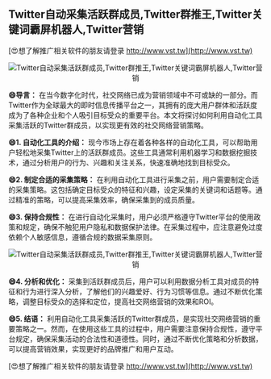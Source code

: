 ## **Twitter自动采集活跃群成员,Twitter群推王,Twitter关键词霸屏机器人,Twitter营销**

[😍想了解推广相关软件的朋友请登录 http://www.vst.tw](http://www.vst.tw)

 <center><img src="https://vst.tw/MP4/tuiguang/png/1.png" alt="Twitter自动采集活跃群成员,Twitter群推王,Twitter关键词霸屏机器人,Twitter营销"></center>

**😄导言：**
在当今数字化时代，社交网络已成为营销领域中不可或缺的一部分。而Twitter作为全球最大的即时信息传播平台之一，其拥有的庞大用户群体和活跃度成为了各种企业和个人吸引目标受众的重要平台。本文将探讨如何利用自动化工具采集活跃的Twitter群成员，以实现更有效的社交网络营销策略。

**😄1. 自动化工具的介绍：**
现今市场上存在着各种各样的自动化工具，可以帮助用户轻松地采集Twitter上的活跃群成员。这些工具通常利用机器学习和数据挖掘技术，通过分析用户的行为、兴趣和关注关系，快速准确地找到目标受众。

**😄2. 制定合适的采集策略：**
在利用自动化工具进行采集之前，用户需要制定合适的采集策略。这包括确定目标受众的特征和兴趣，设定采集的关键词和话题等。通过精准的策略，可以提高采集效率，确保采集到的成员质量。

**😄3. 保持合规性：**
在进行自动化采集时，用户必须严格遵守Twitter平台的使用政策和规定，确保不触犯用户隐私和数据保护法律。在采集过程中，应注意避免过度依赖个人敏感信息，遵循合规的数据采集原则。

 <center><img src="https://vst.tw/MP4/tuiguang/png/5.png" alt="Twitter自动采集活跃群成员,Twitter群推王,Twitter关键词霸屏机器人,Twitter营销"></center>

**😄4. 分析和优化：**
采集到活跃群成员后，用户可以利用数据分析工具对成员的特征和行为进行深入分析，了解他们的兴趣爱好、行为习惯等信息。通过不断优化策略，调整目标受众的选择和定位，提高社交网络营销的效果和ROI。

**😄5. 结语：**
利用自动化工具采集活跃的Twitter群成员，是实现社交网络营销的重要策略之一。然而，在使用这些工具的过程中，用户需要注意保持合规性，遵守平台规定，确保采集活动的合法性和道德性。同时，通过不断优化策略和分析数据，可以提高营销效果，实现更好的品牌推广和用户互动。

[😍想了解推广相关软件的朋友请登录 http://www.vst.tw](http://www.vst.tw)




